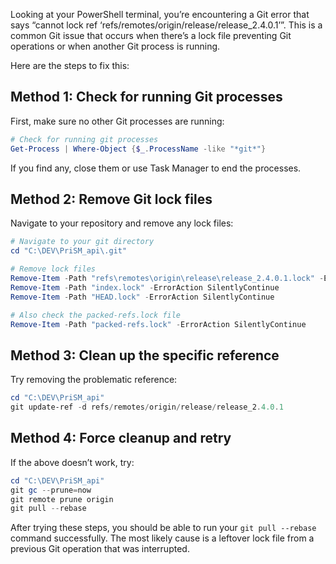 Looking at your PowerShell terminal, you’re encountering a Git error that says “cannot lock ref ‘refs/remotes/origin/release/release_2.4.0.1’”. This is a common Git issue that occurs when there’s a lock file preventing Git operations or when another Git process is running.

Here are the steps to fix this:

## Method 1: Check for running Git processes

First, make sure no other Git processes are running:

```powershell
# Check for running git processes
Get-Process | Where-Object {$_.ProcessName -like "*git*"}
```

If you find any, close them or use Task Manager to end the processes.

## Method 2: Remove Git lock files

Navigate to your repository and remove any lock files:

```powershell
# Navigate to your git directory
cd "C:\DEV\PriSM_api\.git"

# Remove lock files
Remove-Item -Path "refs\remotes\origin\release\release_2.4.0.1.lock" -ErrorAction SilentlyContinue
Remove-Item -Path "index.lock" -ErrorAction SilentlyContinue
Remove-Item -Path "HEAD.lock" -ErrorAction SilentlyContinue

# Also check the packed-refs.lock file
Remove-Item -Path "packed-refs.lock" -ErrorAction SilentlyContinue
```

## Method 3: Clean up the specific reference

Try removing the problematic reference:

```powershell
cd "C:\DEV\PriSM_api"
git update-ref -d refs/remotes/origin/release/release_2.4.0.1
```

## Method 4: Force cleanup and retry

If the above doesn’t work, try:

```powershell
cd "C:\DEV\PriSM_api"
git gc --prune=now
git remote prune origin
git pull --rebase
```

After trying these steps, you should be able to run your `git pull --rebase` command successfully. The most likely cause is a leftover lock file from a previous Git operation that was interrupted.​​​​​​​​​​​​​​​​